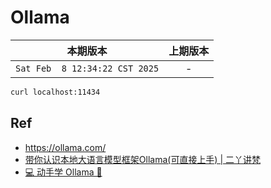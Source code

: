 # Ollama


|本期版本|上期版本
|:---:|:---:
`Sat Feb  8 12:34:22 CST 2025` | -


```bash
curl localhost:11434
```





## Ref



* <https://ollama.com/>
* [带你认识本地大语言模型框架Ollama(可直接上手) | 二丫讲梵](https://wiki.eryajf.net/pages/97047e/)
* [💻 动手学 Ollama 🦙](https://github.com/datawhalechina/handy-ollama)